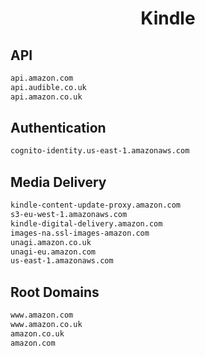 


<h1 align="center">Kindle</h1>  


## API


```html
api.amazon.com
api.audible.co.uk
api.amazon.co.uk
```  


## Authentication


```html
cognito-identity.us-east-1.amazonaws.com
```  


## Media Delivery


```html
kindle-content-update-proxy.amazon.com
s3-eu-west-1.amazonaws.com
kindle-digital-delivery.amazon.com
images-na.ssl-images-amazon.com
unagi.amazon.co.uk
unagi-eu.amazon.com
us-east-1.amazonaws.com
```  


## Root Domains


```html
www.amazon.com
www.amazon.co.uk
amazon.co.uk
amazon.com
```  

